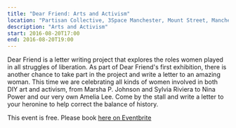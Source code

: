```yaml
---
title: "Dear Friend: Arts and Activism"
location: "Partisan Collective, 3Space Manchester, Mount Street, Manchester M2 3NN"
description: "Arts and Activism"
start: 2016-08-20T17:00
end: 2016-08-20T19:00
---
```

Dear Friend is a letter writing project that explores the roles women played in all struggles of liberation. As part of Dear Friend's first exhibition, there is another chance to take part in the project and write a letter to an amazing woman. This time we are celebrating all kinds of women involved in both DIY art and activism, from Marsha P. Johnson and Sylvia Riviera to Nina Power and our very own Amelia Lee. Come by the stall and write a letter to your heronine to help correct the balance of history.

This event is free. Please book [here on Eventbrite](http://dear-friend-art-and-activism.eventbrite.co.uk)
